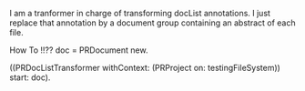 I am a tranformer in charge of transforming docList annotations. I just replace that annotation by  a document group containing an abstract of each file.

How To !!??
doc = PRDocument new.

((PRDocListTransformer withContext: (PRProject on: testingFileSystem)) start: doc).
